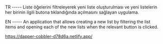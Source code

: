 TR ----- Liste öğelerini filtreleyerek yeni liste oluşturulması ve yeni listelerin her birinin ilgili butona tıklandığında açılmasını sağlayan uygulama.

EN ----- An application that allows creating a new list by filtering the list items and opening each of the new lists when the relevant button is clicked.

https://dapper-cobbler-d78d6a.netlify.app/
